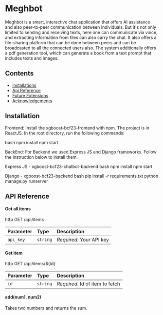# Meghbot

Meghbot is a smart, interactive chat application that offers AI assistance and also peer-to-peer communication between individuals. But it's not only limited to sending and receiving texts, here one can communicate via voice, and extracting information from files can also carry the chat. It also offers a file-sharing platform that can be done between peers and can be broadcasted to all the connected users also. The system additionally offers a pdf generation tool, which can generate a book from a text prompt that includes texts and images.

## Contents

 - [Installations](#installation)
 - [Api Reference](#api-reference)
 - [Future Extensions](#future-extensions)
 - [Acknowledgements](#acknowledgements)

## Installation
Frontend:
Install the xgboost-bcf23-frontend with npm. The project is in ReactJS.
In the root directory, run the following commands:

bash
  npm install 
  npm start


BackEnd:
For Backend we used Express JS and Django frameworks. Follow the instruction below to install them.

Express JS - xgboost-bcf23-chatbot-backend
bash
  npm install
  npm start

Django - xgboost-bcf23-backend
bash
 pip install -r requirements.txt
 python manage.py runserver


## API Reference

#### Get all items

http
  GET /api/items


| Parameter | Type     | Description                |
| :-------- | :------- | :------------------------- |
| `api_key` | `string` | *Required*. Your API key |

#### Get item

http
  GET /api/items/${id}


| Parameter | Type     | Description                       |
| :-------- | :------- | :-------------------------------- |
| `id`      | `string` | *Required*. Id of item to fetch |

#### add(num1, num2)

Takes two numbers and returns the sum.
